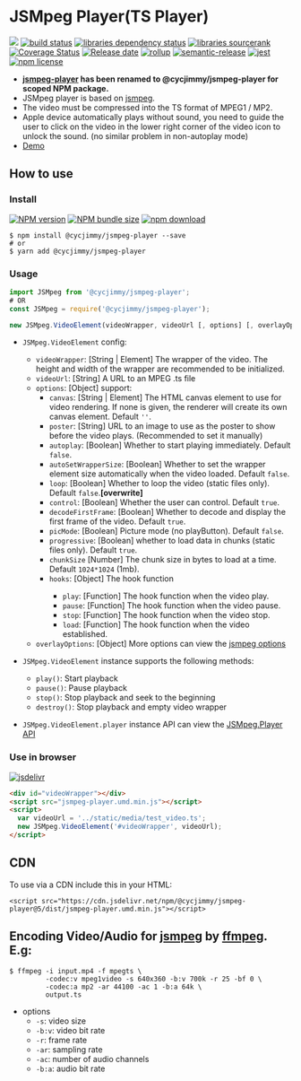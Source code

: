 # JSMpeg Player(TS Player)

![][workflows-badge-image]
[![build status][travis-image]][travis-url]
[![libraries dependency status][libraries-status-image]][libraries-status-url]
[![libraries sourcerank][libraries-sourcerank-image]][libraries-sourcerank-url]
[![Coverage Status][coverage-image]][coverage-url]
[![Release date][release-date-image]][release-url]
[![rollup][rollup-image]][rollup-url]
[![semantic-release][semantic-image]][semantic-url]
[![jest][jest-image]][jest-url]
[![npm license][license-image]][download-url]


* **[jsmpeg-player](https://github.com/cycdpo/jsmpeg-player) has been renamed to @cycjimmy/jsmpeg-player for scoped NPM package.**
* JSMpeg player is based on [jsmpeg](https://github.com/phoboslab/jsmpeg).
* The video must be compressed into the TS format of MPEG1 / MP2.
* Apple device automatically plays without sound, you need to guide the user to click on the video in the lower right corner of the video icon to unlock the sound. (no similar problem in non-autoplay mode)
* [Demo][github-pages-url]

## How to use
### Install
[![NPM version][npm-image]][npm-url]
[![NPM bundle size][npm-bundle-size-image]][npm-url]
[![npm download][download-image]][download-url]

```shell
$ npm install @cycjimmy/jsmpeg-player --save
# or
$ yarn add @cycjimmy/jsmpeg-player
```

### Usage
```javascript
import JSMpeg from '@cycjimmy/jsmpeg-player';
# OR
const JSMpeg = require('@cycjimmy/jsmpeg-player');
```

```javascript
new JSMpeg.VideoElement(videoWrapper, videoUrl [, options] [, overlayOptions])
```

* `JSMpeg.VideoElement` config:
  * `videoWrapper`: [String | Element] The wrapper of the video. The height and width of the wrapper are recommended to be initialized.
  * `videoUrl`: [String] A URL to an MPEG .ts file
  * `options`: [Object] support:
    * `canvas`: [String | Element] The HTML canvas element to use for video rendering. If none is given, the renderer will create its own canvas element. Default `''`.
    * `poster`: [String] URL to an image to use as the poster to show before the video plays. (Recommended to set it manually)
    * `autoplay`: [Boolean] Whether to start playing immediately. Default `false`.
    * `autoSetWrapperSize`: [Boolean] Whether to set the wrapper element size automatically when the video loaded. Default `false`.
    * `loop`: [Boolean] Whether to loop the video (static files only). Default `false`.**[overwrite]**
    * `control`: [Boolean] Whether the user can control. Default `true`.
    * `decodeFirstFrame`: [Boolean] Whether to decode and display the first frame of the video. Default `true`.
    * `picMode`: [Boolean] Picture mode (no playButton). Default `false`.
    * `progressive`: [Boolean] whether to load data in chunks (static files only). Default `true`.
    * `chunkSize` [Number] The chunk size in bytes to load at a time. Default `1024*1024` (1mb).
    * `hooks`: [Object<Function>] The hook function
      * `play`: [Function] The hook function when the video play.
      * `pause`: [Function] The hook function when the video pause.
      * `stop`: [Function] The hook function when the video stop.
      * `load`: [Function] The hook function when the video established.
  * `overlayOptions`: [Object] More options can view the [jsmpeg options](https://github.com/phoboslab/jsmpeg#usage)

* `JSMpeg.VideoElement` instance supports the following methods:
  * `play()`: Start playback
  * `pause()`: Pause playback
  * `stop()`: Stop playback and seek to the beginning
  * `destroy()`: Stop playback and empty video wrapper
* `JSMpeg.VideoElement.player` instance API can view the [JSMpeg.Player API](https://github.com/phoboslab/jsmpeg#jsmpegplayer-api)

### Use in browser
[![jsdelivr][jsdelivr-image]][jsdelivr-url]

```html
<div id="videoWrapper"></div>
<script src="jsmpeg-player.umd.min.js"></script>
<script>
  var videoUrl = '../static/media/test_video.ts';
  new JSMpeg.VideoElement('#videoWrapper', videoUrl);
</script>
```

## CDN
To use via a CDN include this in your HTML:
```text
<script src="https://cdn.jsdelivr.net/npm/@cycjimmy/jsmpeg-player@5/dist/jsmpeg-player.umd.min.js"></script>
```

## Encoding Video/Audio for [jsmpeg](https://github.com/phoboslab/jsmpeg) by [ffmpeg](https://ffmpeg.org/). E.g:
```shell
$ ffmpeg -i input.mp4 -f mpegts \
         -codec:v mpeg1video -s 640x360 -b:v 700k -r 25 -bf 0 \
         -codec:a mp2 -ar 44100 -ac 1 -b:a 64k \
         output.ts
```

* options
  * `-s`: video size
  * `-b:v`: video bit rate
  * `-r`: frame rate
  * `-ar`: sampling rate
  * `-ac`: number of audio channels
  * `-b:a`: audio bit rate


<!-- Links: -->
[npm-image]: https://img.shields.io/npm/v/@cycjimmy/jsmpeg-player
[npm-url]: https://npmjs.org/package/@cycjimmy/jsmpeg-player
[npm-bundle-size-image]: https://img.shields.io/bundlephobia/min/@cycjimmy/jsmpeg-player

[download-image]: https://img.shields.io/npm/dt/@cycjimmy/jsmpeg-player
[download-url]: https://npmjs.org/package/@cycjimmy/jsmpeg-player

[jsdelivr-image]: https://img.shields.io/jsdelivr/npm/hy/@cycjimmy/jsmpeg-player
[jsdelivr-url]: https://www.jsdelivr.com/package/npm/@cycjimmy/jsmpeg-player

[workflows-badge-image]: https://github.com/cycjimmy/jsmpeg-player/workflows/Test%20CI/badge.svg
[travis-image]: https://img.shields.io/travis/cycjimmy/jsmpeg-player
[travis-url]: https://travis-ci.org/cycjimmy/jsmpeg-player

[libraries-status-image]: https://img.shields.io/librariesio/release/npm/@cycjimmy/jsmpeg-player
[libraries-sourcerank-image]: https://img.shields.io/librariesio/sourcerank/npm/@cycjimmy/jsmpeg-player
[libraries-status-url]: https://libraries.io/github/cycjimmy/jsmpeg-player
[libraries-sourcerank-url]: https://libraries.io/npm/@cycjimmy%2Fjsmpeg-player

[coverage-image]: https://img.shields.io/coveralls/github/cycjimmy/jsmpeg-player
[coverage-url]: https://coveralls.io/github/cycjimmy/jsmpeg-player

[release-date-image]: https://img.shields.io/github/release-date/cycjimmy/jsmpeg-player
[release-url]: https://github.com/cycjimmy/jsmpeg-player/releases

[rollup-image]: https://img.shields.io/github/package-json/dependency-version/cycjimmy/jsmpeg-player/dev/rollup
[rollup-url]: https://github.com/rollup/rollup

[semantic-image]: https://img.shields.io/badge/%20%20%F0%9F%93%A6%F0%9F%9A%80-semantic--release-e10079.svg
[semantic-url]: https://github.com/semantic-release/semantic-release

[jest-image]: https://img.shields.io/badge/tested_with-jest-99424f.svg
[jest-url]: https://github.com/facebook/jest

[license-image]: https://img.shields.io/npm/l/@cycjimmy/jsmpeg-player

[github-pages-url]: https://cycjimmy.github.io/jsmpeg-player/
